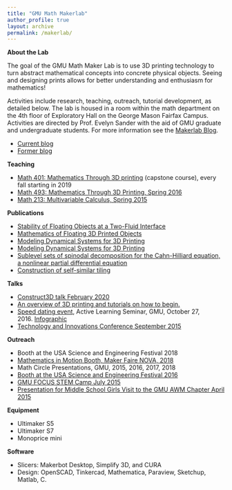 ```yaml
---
title: "GMU Math Makerlab"
author_profile: true
layout: archive
permalink: /makerlab/
---
```



**About the Lab**

The goal of the GMU Math Maker Lab is to use 3D printing technology to turn abstract mathematical concepts into concrete physical objects. Seeing and designing prints allows for better understanding and enthusiasm for mathematics!

Activities include research, teaching, outreach, tutorial development, as detailed below. The lab is housed in a room within the math department on the 4th floor of Exploratory Hall on the George Mason Fairfax Campus. Activities are directed by Prof. Evelyn Sander with the aid of GMU graduate and undergraduate students. For more information see the [Makerlab Blog](http://gmumathmaker.blogspot.com/).

- [Current blog](https://mathmakerlab.gmu.edu)
- [Former blog](http://gmumathmaker.blogspot.com)

**Teaching**

- [Math 401: Mathematics Through 3D printing](http://gmumathmaker.blogspot.com/2021/09/mathematics-through-3d-printing-fall.html) (capstone course), every fall starting in 2019
- [Math 493: Mathematics Through 3D Printing, Spring 2016](http://gmumathmaker.blogspot.com/2016/03/thingiverse-entries-for-math-493.html)
- [Math 213: Multivariable Calculus, Spring 2015](http://gmumathmaker.blogspot.com/2015/05/calling-it-semester-on-multivariable.html)

**Publications**

- [Stability of Floating Objects at a Two-Fluid Interface](/publication/ABBCST24)
- [Mathematics of Floating 3D Printed Objects](/publication/ABCNS23)
- [Modeling Dynamical Systems for 3D Printing](https://www.ams.org/notices/202011/rnoti-p1692.pdf)
- [Modeling Dynamical Systems for 3D Printing](https://www.ams.org/notices/202011/rnoti-p1692.pdf)
- [Sublevel sets of spinodal decomposition for the Cahn-Hilliard equation, a nonlinear partial differential equation](http://gmumathmaker.blogspot.com/2015/01/spinodal-decomposition.html)
- [Construction of self-similar tiling](http://gmumathmaker.blogspot.com/2015/10/tiling-plane.html)

**Talks**

- [Construct3D talk February 2020](../files/talks/construct3d2020.html)
- [An overview of 3D printing and tutorials on how to begin.](../files/talks/an-introduction-to-3d-print.html)
- [Speed dating event](../files/talks/speeddating/3DTalkSander102716.pdf), Active Learning Seminar, GMU, October 27, 2016. [Infographic](http://math.gmu.edu/~sander/talks/speeddating/infographic-sander.pdf)
- [Technology and Innovations Conference September 2015](../files/talks/an-introduction-to-3d-print.html)

**Outreach**

- Booth at the USA Science and Engineering Festival 2018
- [Mathematics in Motion Booth, Maker Faire NOVA, 2018](http://gmumathmaker.blogspot.com/2018/03/mathematics-in-motion-at-maker-faire.html)
- Math Circle Presentations, GMU, 2015, 2016, 2017, 2018
- [Booth at the USA Science and Engineering Festival 2016](http://gmumathmaker.blogspot.com/2016/06/usa-sef.html)
- [GMU FOCUS STEM Camp July 2015](http://gmumathmaker.blogspot.com/2015/07/focus-stem-camp.html)
- [Presentation for Middle School Girls Visit to the GMU AWM Chapter April 2015](http://gmumathmaker.blogspot.com/2015/04/mathematical-3d-printing-talk.html)

**Equipment**

- Ultimaker S5
- Ultimaker S7
- Monoprice mini

**Software**  

- Slicers: Makerbot Desktop, Simplify 3D, and CURA
- Design: OpenSCAD, Tinkercad, Mathematica, Paraview, Sketchup, Matlab, C.

